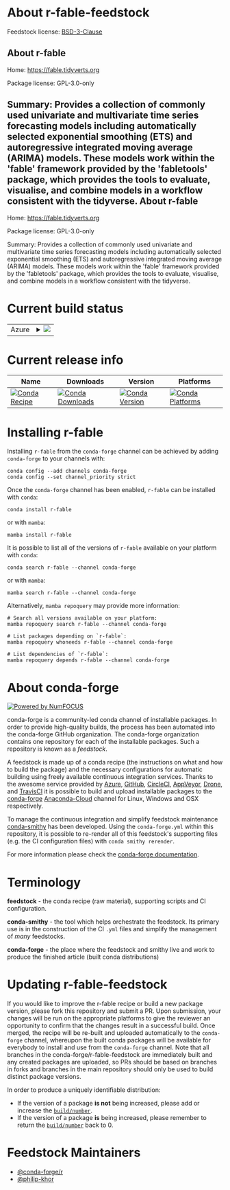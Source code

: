 About r-fable-feedstock
=======================

Feedstock license: [BSD-3-Clause](https://github.com/conda-forge/r-fable-feedstock/blob/main/LICENSE.txt)

About r-fable
-------------

Home: https://fable.tidyverts.org

Package license: GPL-3.0-only

Summary: Provides a collection of commonly used univariate and multivariate time series forecasting models including automatically selected exponential  smoothing (ETS) and autoregressive integrated moving average (ARIMA) models. These models work within the 'fable' framework provided by the 'fabletools' package, which provides the tools to evaluate, visualise, and combine models  in a workflow consistent with the tidyverse.
About r-fable
-------------

Home: https://fable.tidyverts.org

Package license: GPL-3.0-only

Summary: Provides a collection of commonly used univariate and multivariate time series forecasting models including automatically selected exponential  smoothing (ETS) and autoregressive integrated moving average (ARIMA) models. These models work within the 'fable' framework provided by the 'fabletools' package, which provides the tools to evaluate, visualise, and combine models  in a workflow consistent with the tidyverse.

Current build status
====================


<table>
    
  <tr>
    <td>Azure</td>
    <td>
      <details>
        <summary>
          <a href="https://dev.azure.com/conda-forge/feedstock-builds/_build/latest?definitionId=7944&branchName=main">
            <img src="https://dev.azure.com/conda-forge/feedstock-builds/_apis/build/status/r-fable-feedstock?branchName=main">
          </a>
        </summary>
        <table>
          <thead><tr><th>Variant</th><th>Status</th></tr></thead>
          <tbody><tr>
              <td>linux_64_r_base4.1</td>
              <td>
                <a href="https://dev.azure.com/conda-forge/feedstock-builds/_build/latest?definitionId=7944&branchName=main">
                  <img src="https://dev.azure.com/conda-forge/feedstock-builds/_apis/build/status/r-fable-feedstock?branchName=main&jobName=linux&configuration=linux%20linux_64_r_base4.1" alt="variant">
                </a>
              </td>
            </tr><tr>
              <td>linux_64_r_base4.2</td>
              <td>
                <a href="https://dev.azure.com/conda-forge/feedstock-builds/_build/latest?definitionId=7944&branchName=main">
                  <img src="https://dev.azure.com/conda-forge/feedstock-builds/_apis/build/status/r-fable-feedstock?branchName=main&jobName=linux&configuration=linux%20linux_64_r_base4.2" alt="variant">
                </a>
              </td>
            </tr><tr>
              <td>osx_64_r_base4.1</td>
              <td>
                <a href="https://dev.azure.com/conda-forge/feedstock-builds/_build/latest?definitionId=7944&branchName=main">
                  <img src="https://dev.azure.com/conda-forge/feedstock-builds/_apis/build/status/r-fable-feedstock?branchName=main&jobName=osx&configuration=osx%20osx_64_r_base4.1" alt="variant">
                </a>
              </td>
            </tr><tr>
              <td>osx_64_r_base4.2</td>
              <td>
                <a href="https://dev.azure.com/conda-forge/feedstock-builds/_build/latest?definitionId=7944&branchName=main">
                  <img src="https://dev.azure.com/conda-forge/feedstock-builds/_apis/build/status/r-fable-feedstock?branchName=main&jobName=osx&configuration=osx%20osx_64_r_base4.2" alt="variant">
                </a>
              </td>
            </tr><tr>
              <td>win_64</td>
              <td>
                <a href="https://dev.azure.com/conda-forge/feedstock-builds/_build/latest?definitionId=7944&branchName=main">
                  <img src="https://dev.azure.com/conda-forge/feedstock-builds/_apis/build/status/r-fable-feedstock?branchName=main&jobName=win&configuration=win%20win_64_" alt="variant">
                </a>
              </td>
            </tr>
          </tbody>
        </table>
      </details>
    </td>
  </tr>
</table>

Current release info
====================

| Name | Downloads | Version | Platforms |
| --- | --- | --- | --- |
| [![Conda Recipe](https://img.shields.io/badge/recipe-r--fable-green.svg)](https://anaconda.org/conda-forge/r-fable) | [![Conda Downloads](https://img.shields.io/conda/dn/conda-forge/r-fable.svg)](https://anaconda.org/conda-forge/r-fable) | [![Conda Version](https://img.shields.io/conda/vn/conda-forge/r-fable.svg)](https://anaconda.org/conda-forge/r-fable) | [![Conda Platforms](https://img.shields.io/conda/pn/conda-forge/r-fable.svg)](https://anaconda.org/conda-forge/r-fable) |

Installing r-fable
==================

Installing `r-fable` from the `conda-forge` channel can be achieved by adding `conda-forge` to your channels with:

```
conda config --add channels conda-forge
conda config --set channel_priority strict
```

Once the `conda-forge` channel has been enabled, `r-fable` can be installed with `conda`:

```
conda install r-fable
```

or with `mamba`:

```
mamba install r-fable
```

It is possible to list all of the versions of `r-fable` available on your platform with `conda`:

```
conda search r-fable --channel conda-forge
```

or with `mamba`:

```
mamba search r-fable --channel conda-forge
```

Alternatively, `mamba repoquery` may provide more information:

```
# Search all versions available on your platform:
mamba repoquery search r-fable --channel conda-forge

# List packages depending on `r-fable`:
mamba repoquery whoneeds r-fable --channel conda-forge

# List dependencies of `r-fable`:
mamba repoquery depends r-fable --channel conda-forge
```


About conda-forge
=================

[![Powered by
NumFOCUS](https://img.shields.io/badge/powered%20by-NumFOCUS-orange.svg?style=flat&colorA=E1523D&colorB=007D8A)](https://numfocus.org)

conda-forge is a community-led conda channel of installable packages.
In order to provide high-quality builds, the process has been automated into the
conda-forge GitHub organization. The conda-forge organization contains one repository
for each of the installable packages. Such a repository is known as a *feedstock*.

A feedstock is made up of a conda recipe (the instructions on what and how to build
the package) and the necessary configurations for automatic building using freely
available continuous integration services. Thanks to the awesome service provided by
[Azure](https://azure.microsoft.com/en-us/services/devops/), [GitHub](https://github.com/),
[CircleCI](https://circleci.com/), [AppVeyor](https://www.appveyor.com/),
[Drone](https://cloud.drone.io/welcome), and [TravisCI](https://travis-ci.com/)
it is possible to build and upload installable packages to the
[conda-forge](https://anaconda.org/conda-forge) [Anaconda-Cloud](https://anaconda.org/)
channel for Linux, Windows and OSX respectively.

To manage the continuous integration and simplify feedstock maintenance
[conda-smithy](https://github.com/conda-forge/conda-smithy) has been developed.
Using the ``conda-forge.yml`` within this repository, it is possible to re-render all of
this feedstock's supporting files (e.g. the CI configuration files) with ``conda smithy rerender``.

For more information please check the [conda-forge documentation](https://conda-forge.org/docs/).

Terminology
===========

**feedstock** - the conda recipe (raw material), supporting scripts and CI configuration.

**conda-smithy** - the tool which helps orchestrate the feedstock.
                   Its primary use is in the construction of the CI ``.yml`` files
                   and simplify the management of *many* feedstocks.

**conda-forge** - the place where the feedstock and smithy live and work to
                  produce the finished article (built conda distributions)


Updating r-fable-feedstock
==========================

If you would like to improve the r-fable recipe or build a new
package version, please fork this repository and submit a PR. Upon submission,
your changes will be run on the appropriate platforms to give the reviewer an
opportunity to confirm that the changes result in a successful build. Once
merged, the recipe will be re-built and uploaded automatically to the
`conda-forge` channel, whereupon the built conda packages will be available for
everybody to install and use from the `conda-forge` channel.
Note that all branches in the conda-forge/r-fable-feedstock are
immediately built and any created packages are uploaded, so PRs should be based
on branches in forks and branches in the main repository should only be used to
build distinct package versions.

In order to produce a uniquely identifiable distribution:
 * If the version of a package **is not** being increased, please add or increase
   the [``build/number``](https://docs.conda.io/projects/conda-build/en/latest/resources/define-metadata.html#build-number-and-string).
 * If the version of a package **is** being increased, please remember to return
   the [``build/number``](https://docs.conda.io/projects/conda-build/en/latest/resources/define-metadata.html#build-number-and-string)
   back to 0.

Feedstock Maintainers
=====================

* [@conda-forge/r](https://github.com/conda-forge/r/)
* [@philip-khor](https://github.com/philip-khor/)

